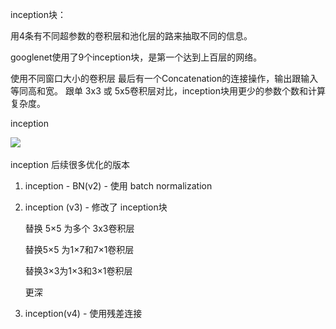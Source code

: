 inception块：

用4条有不同超参数的卷积层和池化层的路来抽取不同的信息。

googlenet使用了9个inception块，是第一个达到上百层的网络。

使用不同窗口大小的卷积层
最后有一个Concatenation的连接操作，输出跟输入等同高和宽。
跟单 3x3 或 5x5卷积层对比，inception块用更少的参数个数和计算复杂度。

inception



![](..\..\..\Data\inception.svg)

inception 后续很多优化的版本

1. inception - BN(v2) - 使用 batch normalization

2. inception (v3) - 修改了 inception块

   替换 5×5 为多个 3x3卷积层

   替换5×5 为1×7和7×1卷积层

   替换3×3为1×3和3×1卷积层

   更深

3. inception(v4) - 使用残差连接

